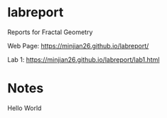 # labreport
Reports for Fractal Geometry

Web Page: https://minjian26.github.io/labreport/ 

Lab 1: https://minjian26.github.io/labreport/lab1.html 

# Notes
Hello World
